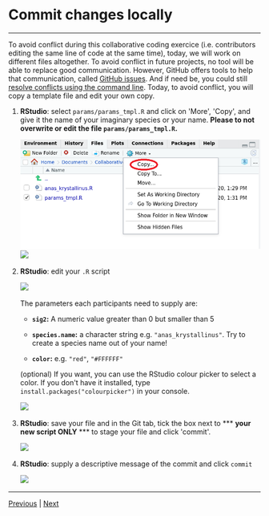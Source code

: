 # Commit changes locally

***
To avoid conflict during this collaborative coding exercice (i.e. contributors editing the same line of code at the same time), today, we will work on different files altogether. To avoid conflict in future projects, no tool will be able to replace good communication. However, GitHub offers tools to help that communication, called [GitHub issues](https://guides.github.com/features/issues/). And if need be, you could still [resolve conflicts using the command line](https://docs.github.com/en/free-pro-team@latest/github/collaborating-with-issues-and-pull-requests/resolving-a-merge-conflict-using-the-command-line). Today, to avoid conflict, you will copy a template file and edit your own copy.

1. **RStudio**: select `params/params_tmpl.R` and click  on 'More', 'Copy', and give it the name of your imaginary species or your name. **Please to not overwrite or edit the file `params/params_tmpl.R`.**

    ![](./assets/copy-params_tmpl.png)
    ![](./assets/rename-copy.png)

2. **RStudio**: edit your `.R` script

    ![](./assets/edit-file.png)

    The parameters each participants need to supply are:

    - **`sig2`:** A numeric value greater than 0 but smaller than 5

    - **`species.name`:** a character string e.g. `"anas_krystallinus"`. Try to create a species name out of your name!

    - **`color`:** e.g. `"red"`, `"#FFFFFF"`

    (optional) If you want, you can use the RStudio colour picker to select a color. If you don't have it installed, type `install.packages("colourpicker")` in your console. 

    <img src="assets/colour_picker.png" width="500px" />

3. **RStudio**: save your file and in the Git tab, tick the box next to *** **your new script ONLY** *** to stage your file and click 'commit'.

    ![](./assets/stage.png)

4. **RStudio**: supply a descriptive message of the commit and click `commit`

    ![](./assets/commit.png)


***

[Previous](./clone.md) | [Next](./push.md)
